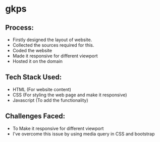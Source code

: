 # gkps

## Process:
  + Firstly designed the layout of website.
  + Collected the sources required for this.
  + Coded the website
  + Made it responsive for different viewport
  + Hosted it on the domain

## Tech Stack Used:
  + HTML (For website content)
  + CSS (For styling the web page and make it responsive)
  + Javascript (To add the functionality)

## Challenges Faced:
  + To Make it responsive for different viewport
  + I've overcome this issue by using media query in CSS and bootstrap
